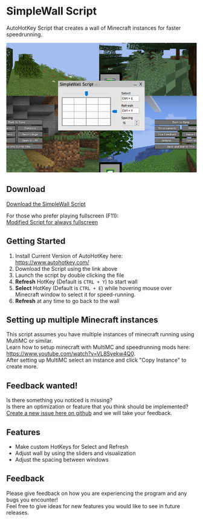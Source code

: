 # SimpleWall Script

AutoHotKey Script that creates a wall of Minecraft instances for faster speedrunning.

![](screenshot.png)

## Download
[Download the SimpleWall Script](https://github.com/Jesper-Hustad/SimpleWallScript/releases/download/Alpha/SimpleWallScript.ahk)  


For those who prefer playing fullscreen (F11):  
[Modified Script for always fullscreen](https://github.com/Jesper-Hustad/SimpleWallScript/releases/download/v.0.1.2/SimpleWallScript.ahk)


## Getting Started
1.  Install Current Version of AutoHotKey here: https://www.autohotkey.com/  
2.  Download the Script using the link above
3. Launch the script by double clicking the file
4. **Refresh** HotKey (Default is `CTRL + Y`) to start wall
5. **Select** HotKey (Default is `CTRL + E`) while hovering mouse over Minecraft window to select it for speed-running.
6. **Refresh** at any time to go back to the wall

## Setting up multiple Minecraft instances
This script assumes you have multiple instances of minecraft running using MultiMC or similar.  
Learn how to setup minecraft with MultiMC and speedrunning mods here: https://www.youtube.com/watch?v=VL8Syekw4Q0.  
After setting up MultiMC select an instance and click "Copy Instance" to create more.

## Feedback wanted!
Is there something you noticed is missing?  
Is there an optimization or feature that you think should be implemented?  
[Create a new issue here on github](https://github.com/Jesper-Hustad/SimpleWallScript/issues/new/choose) and we will take your feedback.

## Features
- Make custom HotKeys for Select and Refresh 
- Adjust wall by using the sliders and visualization
- Adjust the spacing between windows


## Feedback
Please give feedback on how you are experiencing the program and any bugs you encounter!   
Feel free to give ideas for new features you would like to see in future releases.
